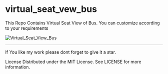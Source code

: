 # virtual_seat_vew_bus

This Repo Contains Virtual Seat View of Bus. You can customize according to your requirements

![Virtual_Seat_View_Bus](https://user-images.githubusercontent.com/59247598/111995012-77425080-8b3e-11eb-80b1-7f50c6746b2f.gif)


*******

If You like my work please dont forget to give it a star.

License
Distributed under the MIT License. See LICENSE for more information.
